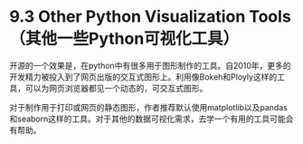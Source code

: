 
# 9.3 Other Python Visualization Tools（其他一些Python可视化工具）

开源的一个效果是，在python中有很多用于图形制作的工具。自2010年，更多的开发精力被投入到了网页出版的交互式图形上。利用像Bokeh和Ployly这样的工具，可以为网页浏览器都见一个动态的，可交互式图形。

对于制作用于打印或网页的静态图形，作者推荐默认使用matplotlib以及pandas和seaborn这样的工具。对于其他的数据可视化需求，去学一个有用的工具可能会有帮助。


```python

```
